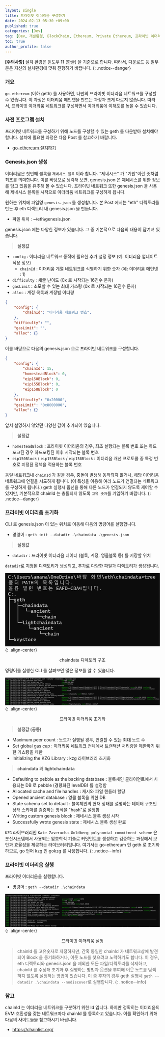 ```yaml
---
layout: single
title: 프라이빗 이더리움 구성하기
date: 2024-02-13 05:30 +09:00
published: true
categories: [Dev]
tag: [Dev, 개발환경, BlockChain, Ethereum, Private Ethereum, 프라이빗 이더리움, go-ethereum, geth]
toc: true
author_profile: false
---
```


**[주의사항]** 
설치 환경은 윈도우 11 (한글) 을 기준으로 합니다. 따라서, 다운로드 등 일부분은 자신의 설치환경에 맞춰 진행하기 바랍니다.
{: .notice--danger} 

### 개요

`go-ethereum` (이하 geth) 를 사용하면, 나만의 프라이빗 이더리움 네트워크를 구성할 수 있습니다. 
이 과정은 이더리움 메인넷을 만드는 과정과 크게 다르지 않습니다. 따라서, 프라이빗 이더리움 네트워크를 구성하면서 이더리움에 이해도를 높을 수 있습니다. 

### 사전 프로그램 설치

프라이빗 네트워크를 구성하기 위해 노드를 구성할 수 있는 geth 를 다운받아 설치해야 합니다. 설치에 필요한 과정은 다음 Post 를 참고하기 바랍니다.

* [go-ethereum 설치하기](https://keitechnote.github.io/dev/dev-install-go-ethereum/)

### Genesis.json 생성

이더리움은 첫번째 블록을 `제네시스 블록` 이라 합니다. "제네시스" 가 "기원"이란 뜻처럼 최초를 의미합니다.
이를 바탕으로 생각해 보면, genesis.json 은 제네시스를 위한 정보를 담고 있음을 유추해 볼 수 있습니다. 
프라이빗 네트워크 또한 genesis.json 을 사용해 제네시스 블록을 시작으로 이더리움 네트워크를 구성하게 됩니다. 

원하는 위치에 파일명 `genesis.json` 를 생성합니다. 본 Post 에서는 "eth" 디렉토리를 만든 후 eth 디렉토리 내 genesis.json 을 만듭니다.

- 파일 위치 : ~\eth\genesis.json

genesis.json 에는 다양한 정보가 있습니다. 그 중 기본적으로 다음의 내용이 담겨져 있습니다. 

> **설정값**
- `config` : 이더리움 네트워크 동작에 필요한 추가 설정 정보 (예: 이더리움 업데이트 적용 정보)
    - `chainId` : 이더리움 계열 네트워크를 식별하기 위한 숫자 (예: 이더리움 메인넷 : 1)
- `difficulty` : 채굴 난이도 (0x 로 시작되는 16진수 문자)
- `gasLimit` : 소모할 수 있는 최대 가스량 (0x 로 시작되는 16진수 문자)
- `alloc` : 계정 목록과 계정별 이더량

```json
{  
	"config": {
	    "chainId": "이더리움 네트워크 번호",
	},
	"difficulty": "",
	"gasLimit": "",
	"alloc": {}
}
```
이를 바탕으로 다음의 genesis.json 으로 프라이빗 네트워크를 구성합니다. 

```json
{  
	"config": {
	    "chainId": 15,
	    "homesteadBlock": 0,
	    "eip150Block": 0,
	    "eip155Block": 0,
		"eip158Block": 0
	},
	"difficulty": "0x20000",
	"gasLimit": "0x8000000",
	"alloc": {}
}
```
앞서 설명하지 않았던 다양한 값이 추가되어 있습니다. 

> **설정값**
- `homesteadBlock` : 프라이빗 이더리움의 경우, 최초 실행되는 블록 번호 또는 하드포크된 경우 하드포킹된 이후 시작되는 블록 번호 
- `eip150Block` / `eip155Block` / `eip158Block` : 이더리움 개선 프로토콜 중 특정 번호로 지정된 정책을 적용하는 블록 번호


동일 네트워크내 `chainId` 가 같을 경우, 충돌이 발생해 동작되지 않거나, 해당 이더리움 네트워크에 연결을 시도하게 됩니다. (이 특성을 이용해 여러 노드가 연결되는 네트워크를 구성하게 됩니다.) 
geth 실행시 옵션을 통해 다른 노드가 연결되지 않도록 제어할 수 있지만, 기본적으로 chainId 는 충돌되지 않도록 `고유 숫자`를 기입하기 바랍니다.
{: .notice--danger} 

### 프라이빗 이더리움 초기화

CLI 로 genesis.json 이 있는 위치로 이동해 다음의 명령어를 실행합니다. 

- 명령어 : `geth init --datadir .\chaindata .\genesis.json`

> **설정값**
- `datadir` : 프라이빗 이더리움 데이터 (블록, 계정, 엉클블록 등) 를 저장할 위치

`datadir`로 지정된 디렉토리가 생성되고, 추가로 다양한 파일과 디렉토리가 생성됩니다.

![tree_chaindata_dir](/assets/images/2024-02-12-tree-chaindata-dir.png){: .align-center}
<p style="text-align: center;">chaindata 디렉토리 구조</p>

명령어를 실행한 CLI 를 살펴보면 많은 정보를 알 수 있습니다. 

![init_private_ethereum](/assets/images/2024-02-12-init-private-ethereum.png){: .align-center}
<p style="text-align: center;">프라이빗 이더리움 초기화</p>

> **설정값 (공통)**
- Maximum peer count : 노드가 실행될 경우, 연결할 수 있는 최대 노드 수
- Set global gas cap : 이더리움 네트워크 전체에서 트랜잭션 처리량을 제한하기 위한 가스량을 제한
- Initializing the KZG Library : kzg 라이브러리 초기화

> **chaindata** 와 **lightchaindata**
- Defaulting to pebble as the backing database : 블록체인 클라이언트에서 사용되는 DB 로 pebble (경량화된 levelDB) 를 설정함
- Allocated cache and file handles : 캐시와 파일 핸들러 할당
- Opened ancient database : 엉클 블록을 위한 DB
- State schema set to default : 블록체인의 현재 상태를 설명하는 데이터 구조인 상태 스키마를 검증하는 방식을 "hash"로 설정함
- Writing custom genesis block : 제네시스 블록 생성 시작
- Successfully wrote genesis state : 제네시스 블록 생성 완료

`KZG` 라이브러리인 `Kate-Zaverucha-Goldberg polynomial commitment scheme` 은 분산시스템에서 사용되는 암호학적 기술로 커밋먼트를 생성하고 검증하는 과정에서 보안과 효율성을 제공하는 라이브러리입니다. 여기서는 go-ethereum 인 geth 로 초기화하므로, go 언어 kzg 인 gokzg 를 사용합니다.
{: .notice--info}


### 프라이빗 이더리움 실행

프라이빗 이더리움을 실행합니다.

- 명령어 : `geth --datadir .\chaindata`

![execute_private_ethereum](/assets/images/2024-02-12-execute-private-ethereum.png){: .align-center}
<p style="text-align: center;">프라이빗 이더리움 실행</p>

> chainId 를 고유숫자로 지정하지만, 간혹 동일한 chainId 가 네트워크상에 발견되어 Block 을 동기화하거나, 이웃 노드를 찾으려고 노력하기도 합니다. 이 경우, eth 디렉토리와 genesis.json 을 제외한 모든 파일/디렉토리를 삭제하고, chainId 를 수정해 초기화 후 실행하는 방법과 옵션을 부여해 이웃 노드를 탐색하지 않도록 설정하는 방법이 있습니다. 이 중 후자의 경우 geth 실행시 `geth --datadir .\chaindata --nodiscover`로 실행합니다.
{: .notice--info}

### 참고

chainId 는 이더리움 네트워크를 구분하기 위한 Id 입니다. 하지만 정확히는 이더리움의 EVM 호환성을 갖는 네트워크마다 chainId 를 등록하고 있습니다. 이를 확인하기 위해 다음의 사이트들을 참고하시기 바랍니다. 

- https://chainlist.org/
